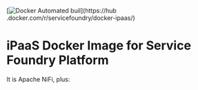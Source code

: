 [![Docker Automated buil](https://img.shields.io/docker/automated/jrottenberg/ffmpeg.svg?maxAge=2592000)](https://hub
.docker.com/r/servicefoundry/docker-ipaas/)

# iPaaS Docker Image for Service Foundry Platform

It is Apache NiFi, plus:
